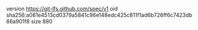 version https://git-lfs.github.com/spec/v1
oid sha256:a081e4513cd0379a5841c96e148edc425c811f1ad6b726ff6c7423db66a901f8
size 880
